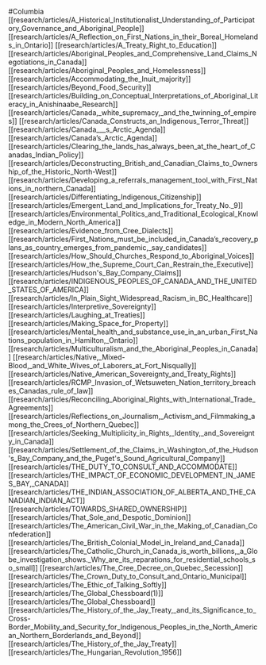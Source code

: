 #Columbia
[[research/articles/A_Historical_Institutionalist_Understanding_of_Participatory_Governance_and_Aboriginal_People]]
[[research/articles/A_Reflection_on_First_Nations_in_their_Boreal_Homelands_in_Ontario]]
[[research/articles/A_Treaty_Right_to_Education]]
[[research/articles/Aboriginal_Peoples_and_Comprehensive_Land_Claims_Negotiations_in_Canada]]
[[research/articles/Aboriginal_Peoples_and_Homelessness]]
[[research/articles/Accommodating_the_Inuit_majority]]
[[research/articles/Beyond_Food_Security]]
[[research/articles/Building_on_Conceptual_Interpretations_of_Aboriginal_Literacy_in_Anishinaabe_Research]]
[[research/articles/Canada,_white_supremacy,_and_the_twinning_of_empires]]
[[research/articles/Canada_Constructs_an_Indigenous_Terror_Threat]]
[[research/articles/Canada___s_Arctic_Agenda]]
[[research/articles/Canada’s_Arctic_Agenda]]
[[research/articles/Clearing_the_lands_has_always_been_at_the_heart_of_Canadas_Indian_Policy]]
[[research/articles/Deconstructing_British_and_Canadian_Claims_to_Ownership_of_the_Historic_North-West]]
[[research/articles/Developing_a_referrals_management_tool_with_First_Nations_in_northern_Canada]]
[[research/articles/Differentiating_Indigenous_Citizenship]]
[[research/articles/Emergent_Land_and_Implications_for_Treaty_No._9]]
[[research/articles/Environmental_Politics_and_Traditional_Ecological_Knowledge_in_Modern_North_America]]
[[research/articles/Evidence_from_Cree_Dialects]]
[[research/articles/First_Nations_must_be_included_in_Canada’s_recovery_plans_as_country_emerges_from_pandemic,_say_candidates]]
[[research/articles/How_Should_Churches_Respond_to_Aboriginal_Voices]]
[[research/articles/How_the_Supreme_Court_Can_Restrain_the_Executive]]
[[research/articles/Hudson's_Bay_Company_Claims]]
[[research/articles/INDIGENOUS_PEOPLES_OF_CANADA_AND_THE_UNITED_STATES_OF_AMERICA]]
[[research/articles/In_Plain_Sight_Widespread_Racism_in_BC_Healthcare]]
[[research/articles/Interpretive_Sovereignty]]
[[research/articles/Laughing_at_Treaties]]
[[research/articles/Making_Space_for_Property]]
[[research/articles/Mental_health_and_substance_use_in_an_urban_First_Nations_population_in_Hamilton,_Ontario]]
[[research/articles/Multiculturalism_and_the_Aboriginal_Peoples_in_Canada]]
[[research/articles/Native,_Mixed-Blood,_and_White_Wives_of_Laborers_at_Fort_Nisqually]]
[[research/articles/Native_American_Sovereignty_and_Treaty_Rights]]
[[research/articles/RCMP_Invasion_of_Wetsuweten_Nation_territory_breaches_Canadas_rule_of_law]]
[[research/articles/Reconciling_Aboriginal_Rights_with_International_Trade_Agreements]]
[[research/articles/Reflections_on_Journalism,_Activism_and_Filmmaking_among_the_Crees_of_Northern_Quebec]]
[[research/articles/Seeking_Multiplicity_in_Rights,_Identity,_and_Sovereignty_in_Canada]]
[[research/articles/Settlement_of_the_Claims_in_Washington_of_the_Hudson's_Bay_Company_and_the_Puget's_Sound_Agricultural_Company]]
[[research/articles/THE_DUTY_TO_CONSULT_AND_ACCOMMODATE]]
[[research/articles/THE_IMPACT_OF_ECONOMIC_DEVELOPMENT_IN_JAMES_BAY,_CANADA]]
[[research/articles/THE_INDIAN_ASSOCIATION_OF_ALBERTA_AND_THE_CANADIAN_INDIAN_ACT]]
[[research/articles/TOWARDS_SHARED_OWNERSHIP]]
[[research/articles/That_Sole_and_Despotic_Dominion]]
[[research/articles/The_American_Civil_War_in_the_Making_of_Canadian_Confederation]]
[[research/articles/The_British_Colonial_Model_in_Ireland_and_Canada]]
[[research/articles/The_Catholic_Church_in_Canada_is_worth_billions,_a_Globe_investigation_shows._Why_are_its_reparations_for_residential_schools_so_small]]
[[research/articles/The_Cree_Decree_on_Quebec_Secession]]
[[research/articles/The_Crown_Duty_to_Consult_and_Ontario_Municipal]]
[[research/articles/The_Ethic_of_Talking_Softly]]
[[research/articles/The_Global_Chessboard(1)]]
[[research/articles/The_Global_Chessboard]]
[[research/articles/The_History_of_the_Jay_Treaty,_and_its_Significance_to_Cross-Border_Mobility_and_Security_for_Indigenous_Peoples_in_the_North_American_Northern_Borderlands_and_Beyond]]
[[research/articles/The_History_of_the_Jay_Treaty]]
[[research/articles/The_Hungarian_Revolution_1956]]
